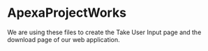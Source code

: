 # ApexaProjectWorks
We are using these files to create the Take User Input page and the download page of our web application.
